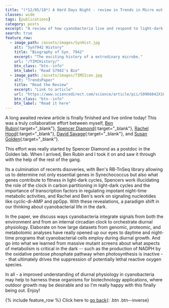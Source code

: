 ```yaml
---
title: "(*12/05/18*) A Hard Days Night - review in Trends in Micro out!"
classes: wide
tags: [publications]
category: posts
excerpt: "A review of how cyanobacteria live and respond to light-dark cycles written by a awesome collaborative team"
search: true
feature_row:
  - image_path: /assets/images/SynHist.jpg
    alt: "Syn7942 History"
    title: "Biography of Syn. 7942"
    excerpt: "The exciting history of a extrodinary microbe."
    url: "/TIMIHistory/"
    btn_class: "btn--info"
    btn_label: "Read S7942's Bio"
  - image_path: /assets/images/TIMIIcon.jpg
    alt: "TrendsPaper"
    title: "Read the Review"
    excerpt: "Link to article"
    url: "https://www.sciencedirect.com/science/article/pii/S0966842X1830252X"
    btn_class: "btn--info"
    btn_label: "Read it here"      
---
```

A long awaited review article is finally finished and live online today! This was a truly collaborative effort between myself, [Ben Rubin](https://scholar.google.com/citations?user=1PlyBgEAAAAJ&hl=en){:target="_blank"}, [Spencer Diamond](https://scholar.google.com/citations?hl=en&user=MFzs4eQAAAAJ&view_op=list_works&sortby=pubdate){:target="_blank"}, [Rachel Hood](https://www.linkedin.com/in/rachel-hood-phd-7437b181/){:target="_blank"}, [David Savage](http://www.savagelab.org/){:target="_blank"}, and [Susan Golden](https://biology.ucsd.edu/research/faculty/sgolden){:target="_blank"}.

This effort was really started by Spencer Diamond as a postdoc in the Golden lab. When I arrived, Ben Rubin and I took it on and saw it through with the help of the rest of the gang. 

Its a culmination of recents  disoveries, with Ben's RB-TnSeq library allowing us to determine not only essential genes in Synechococcus but also what genes contribute to fitness in light-dark cycles, Spencers work illucidating the role of the clock in carbon partitioning in light-dark cycles and the importance of transcription factors in regulating impotant night-time metabolic activities, and Rachel and Ben's work on signaling nucleotides like cyclic-di-AMP and ppGpp. With these revealations, a paradigm shift in our thinking about cyanobacterial life in the dark.

In the paper, we discuss ways cyanobacteria integrate signals from both the environment and from an internal circadian clock to orchestrate diurnal physiology. Elaborate on how large datasets from genomic, proteomic, and metabolomic analyses have really opened up our eyes to daytime and night-time programs that cyanobacterial cells employ during diurnal growth. And go into what we learned from massive mutant screens about what aspects of metabolism is critical in the dark -- such as  the production of NADPH by the oxidative pentose phosphate pathway when photosynthesis is inactive -- that ultimately drives the suppression of potentially lethal reactive oxygen species.

In all - a improved understanding of diurnal physiology in cyanobacteria may help to harness these organisms for biotechnology applications, where outdoor growth may be desirable and so I'm really happy with this finally being out. Enjoy!

{% include feature_row %}
Click here to [go back](/Blog/){: .btn .btn--inverse} 



